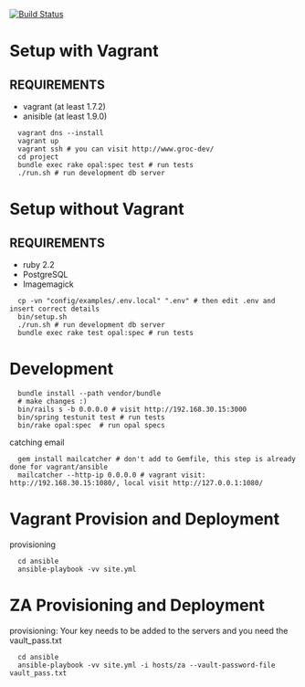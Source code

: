 [![Build Status](https://semaphoreci.com/api/v1/projects/67958332-c971-4c22-a221-bea8fe11f2a9/519780/badge.svg)](https://semaphoreci.com/my-grocery-price-book/my-grocery-price-book-co-za)      

# Setup with Vagrant

## REQUIREMENTS

 * vagrant (at least 1.7.2)
 * anisible (at least 1.9.0)

```
  vagrant dns --install
  vagrant up
  vagrant ssh # you can visit http://www.groc-dev/
  cd project
  bundle exec rake opal:spec test # run tests
  ./run.sh # run development db server
```

# Setup without Vagrant

## REQUIREMENTS

 * ruby 2.2
 * PostgreSQL
 * Imagemagick
 
```
  cp -vn "config/examples/.env.local" ".env" # then edit .env and insert correct details
  bin/setup.sh 
  ./run.sh # run development db server
  bundle exec rake test opal:spec # run tests
```

# Development

```
  bundle install --path vendor/bundle
  # make changes :)
  bin/rails s -b 0.0.0.0 # visit http://192.168.30.15:3000
  bin/spring testunit test # run tests
  bin/rake opal:spec  # run opal specs
```

catching email

```
  gem install mailcatcher # don't add to Gemfile, this step is already done for vagrant/ansible
  mailcatcher --http-ip 0.0.0.0 # vagrant visit: http://192.168.30.15:1080/, local visit http://127.0.0.1:1080/
```

# Vagrant Provision and Deployment

provisioning

```
  cd ansible
  ansible-playbook -vv site.yml
```

# ZA Provisioning and Deployment

provisioning: Your key needs to be added to the servers and you need the vault_pass.txt

```
  cd ansible
  ansible-playbook -vv site.yml -i hosts/za --vault-password-file vault_pass.txt
```
